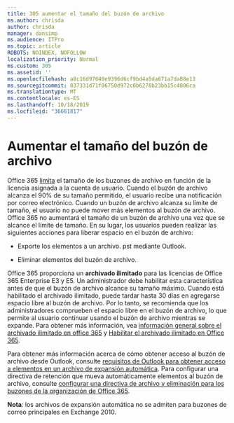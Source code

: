 ```yaml
---
title: 305 aumentar el tamaño del buzón de archivo
ms.author: chrisda
author: chrisda
manager: dansimp
ms.audience: ITPro
ms.topic: article
ROBOTS: NOINDEX, NOFOLLOW
localization_priority: Normal
ms.custom: 305
ms.assetid: ''
ms.openlocfilehash: a8c16d97040e9396d6cf9bd4a5da671a7da88e13
ms.sourcegitcommit: 037331d71f06750d972c0b6278b23bb15c4806ca
ms.translationtype: MT
ms.contentlocale: es-ES
ms.lasthandoff: 10/18/2019
ms.locfileid: "36661817"
---
```

# <a name="increase-the-archive-mailbox-size"></a>Aumentar el tamaño del buzón de archivo

Office 365 [limita](https://docs.microsoft.com/office365/servicedescriptions/exchange-online-service-description/exchange-online-limits#mailbox-storage-limits) el tamaño de los buzones de archivo en función de la licencia asignada a la cuenta de usuario. Cuando el buzón de archivo alcanza el 90% de su tamaño permitido, el usuario recibe una notificación por correo electrónico. Cuando un buzón de archivo alcanza su límite de tamaño, el usuario no puede mover más elementos al buzón de archivo. Office 365 no aumentará el tamaño de un buzón de archivo una vez que se alcance el límite de tamaño. En su lugar, los usuarios pueden realizar las siguientes acciones para liberar espacio en el buzón de archivo:

- Exporte los elementos a un archivo. pst mediante Outlook.

- Eliminar elementos del buzón de archivo.

Office 365 proporciona un **archivado ilimitado** para las licencias de Office 365 Enterprise E3 y E5. Un administrador debe habilitar esta característica antes de que el buzón de archivo alcance su tamaño máximo. Cuando está habilitado el archivado ilimitado, puede tardar hasta 30 días en agregarse espacio libre al buzón de archivo. Por lo tanto, se recomienda que los administradores comprueben el espacio libre en el buzón de archivo, lo que permite al usuario continuar usando el buzón de archivo mientras se expande. Para obtener más información, vea [información general sobre el archivado ilimitado en office 365](https://docs.microsoft.com/office365/securitycompliance/unlimited-archiving) y [Habilitar el archivado ilimitado en Office 365](https://docs.microsoft.com/office365/securitycompliance/enable-unlimited-archiving).

Para obtener más información acerca de cómo obtener acceso al buzón de archivo desde Outlook, consulte [requisitos de Outlook para obtener acceso a elementos en un archivo de expansión automática](https://docs.microsoft.com/office365/securitycompliance/unlimited-archiving#outlook-requirements-for-accessing-items-in-an-auto-expanded-archive). Para configurar una directiva de retención que mueva automáticamente elementos al buzón de archivo, consulte [configurar una directiva de archivo y eliminación para los buzones de la organización de Office 365](https://docs.microsoft.com/office365/securitycompliance/set-up-an-archive-and-deletion-policy-for-mailboxes).

**Nota**: los archivos de expansión automática no se admiten para buzones de correo principales en Exchange 2010.

